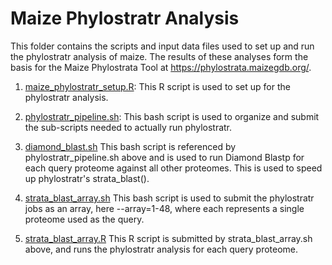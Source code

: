 # Maize Phylostratr Analysis
This folder contains the scripts and input data files used to set up and run the phylostratr analysis of maize. The results of these analyses form the basis for the Maize Phylostrata Tool at https://phylostrata.maizegdb.org/.

1. [maize_phylostratr_setup.R](https://github.com/LTibbs/PhylostrataWebtool/blob/main/maize_phylostratr_analysis/maize_phylostratr_setup.R):
This R script is used to set up for the phylostratr analysis.

2. [phylostratr_pipeline.sh](https://github.com/LTibbs/PhylostrataWebtool/blob/main/maize_phylostratr_analysis/phylostratr_pipeline.sh):
This bash script is used to organize and submit the sub-scripts needed to actually run phylostratr.

3. [diamond_blast.sh](https://github.com/LTibbs/PhylostrataWebtool/blob/main/maize_phylostratr_analysis/diamond_blast.sh)
This bash script is referenced by phylostratr_pipeline.sh above and is used to run Diamond Blastp for each query proteome against all other proteomes. This is used to speed up phylostratr's strata_blast().

4. [strata_blast_array.sh](https://github.com/LTibbs/PhylostrataWebtool/blob/main/maize_phylostratr_analysis/strata_blast_array.sh)
This bash script is used to submit the phylostratr jobs as an array, here --array=1-48, where each represents a single proteome used as the query.

5. [strata_blast_array.R](https://github.com/LTibbs/PhylostrataWebtool/blob/main/maize_phylostratr_analysis/strata_blast_array.R)
This R script is submitted by strata_blast_array.sh above, and runs the phylostratr analysis for each query proteome. 
